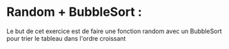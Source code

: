 # Random + BubbleSort : 

Le but de cet exercice est de faire une fonction random avec un BubbleSort pour trier le tableau dans l'ordre croissant